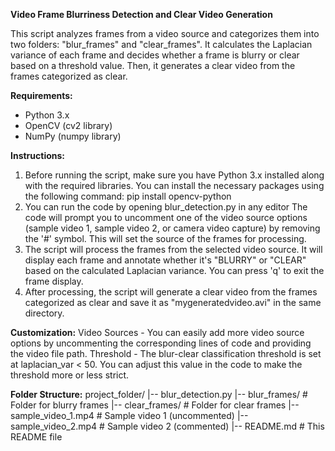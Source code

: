 **Video Frame Blurriness Detection and Clear Video Generation**

This script analyzes frames from a video source and categorizes them into two folders: "blur_frames" and "clear_frames". It calculates the Laplacian variance of each frame and decides whether a frame is blurry or clear based on a threshold value. Then, it generates a clear video from the frames categorized as clear.

**Requirements:**
- Python 3.x
- OpenCV (cv2 library)
- NumPy (numpy library)

**Instructions:**

1. Before running the script, make sure you have Python 3.x installed along with the required libraries. You can install the necessary packages using the following command:
   pip install opencv-python
2. You can run the code by opening blur_detection.py in any editor
   The code will prompt you to uncomment one of the video source options (sample video 1, sample video 2, or camera video capture) by removing the '#' symbol. This will set the source of the frames for processing.
3. The script will process the frames from the selected video source. It will display each frame and annotate whether it's "BLURRY" or "CLEAR" based on the calculated Laplacian variance. You can press 'q' to exit the frame display.
4. After processing, the script will generate a clear video from the frames categorized as clear and save it as "mygeneratedvideo.avi" in the same directory.

**Customization:**
Video Sources - You can easily add more video source options by uncommenting the corresponding lines of code and providing the video file path.
Threshold - The blur-clear classification threshold is set at laplacian_var < 50. You can adjust this value in the code to make the threshold more or less strict.


**Folder Structure:**
project_folder/
|-- blur_detection.py
|-- blur_frames/           # Folder for blurry frames
|-- clear_frames/          # Folder for clear frames
|-- sample_video_1.mp4     # Sample video 1 (uncommented)
|-- sample_video_2.mp4     # Sample video 2 (commented)
|-- README.md              # This README file
